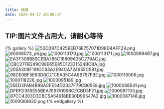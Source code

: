 ```yaml
---
title: 插画
date: 2025-04-17 20:08:37
---
```


## TIP:图片文件占用大，请耐心等待

{% gallery %}
![53D097D425BEB76E757071D98D4AFF29.png](https://bu.dusays.com/2025/04/17/6800b4ec5ec48.png)
![60006073_p6.jpg](https://bu.dusays.com/2025/04/11/67f9202a4cc42.jpg)
![1000113170.jpg](https://bu.dusays.com/2025/04/30/681101792b71e.jpg)
![1000113171.jpg](https://bu.dusays.com/2025/04/30/6811017855dd2.jpg)
![1000099497.jpg](https://bu.dusays.com/2025/04/30/68110173d7020.jpg)
![EA3F306B89CEBA785C18809A35C279AC.jpg](https://bu.dusays.com/2025/04/17/6800b517111c3.jpg)
![CBC27FB249C98E65E85D12331524BCBA.jpg](https://bu.dusays.com/2025/04/17/6800b50649bc6.jpg)
![205A308F191CC63A2E94CA724955C591.jpg](https://bu.dusays.com/2025/04/17/6800b4feb71ac.jpg)
![98DE0BF5E83D0C21CEA35C4A6B757FBE.jpg](https://bu.dusays.com/2025/04/17/6800b4faa6a9a.jpg)
![1000116006.jpg](https://bu.dusays.com/2025/04/30/681102eb7beac.jpg)
![1000118226.jpg](https://bu.dusays.com/2025/04/30/681102e900468.jpg)
![1000095189.jpg](https://bu.dusays.com/2025/04/30/681101c7abff4.jpg)
![55ED3FAB4B98ACFE54D2337F79CB05E8.jpg](https://bu.dusays.com/2025/04/17/6800b4fa0b214.jpg)
![1000088541.png](https://bu.dusays.com/2025/04/30/68110196b5943.png)
![DFBFD355E55BEA7E97A1998CECBD3F21.jpg](https://bu.dusays.com/2025/04/17/6800b4f919d05.jpg)
![1000087103.jpg](https://bu.dusays.com/2025/04/30/6811018fe7306.jpg)
![87CC4203D3DBC5A54918BE30D99547A2.jpg](https://bu.dusays.com/2025/04/17/6800b4f3b38ad.jpg)
![1000087148.jpg](https://bu.dusays.com/2025/04/30/6811018ba0bf4.jpg)
![1000089830.png](https://bu.dusays.com/2025/04/30/6811017b50f49.png)
{% endgallery %}
